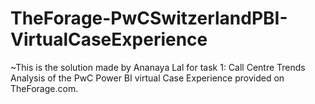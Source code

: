 # TheForage-PwCSwitzerlandPBI-VirtualCaseExperience
~This is the solution made by Ananaya Lal for task 1: Call Centre Trends Analysis of the PwC Power BI virtual Case Experience
 provided on TheForage.com.
